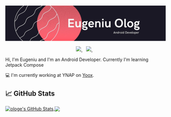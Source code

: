 ![Banner](https://github.com/ologe/ologe/blob/main/banner.jpg)
<p align='center'>
  
  <a href="https://www.linkedin.com/in/eugeniu-olog/">
    <img src="https://img.shields.io/badge/linkedin-%230077B5.svg?&style=for-the-badge&logo=linkedin&logoColor=white" />
  </a>&nbsp;&nbsp;
  <a href="https://medium.com/@eugeniu.olog">
    <img src="https://img.shields.io/badge/medium-%2312100E.svg?&style=for-the-badge&logo=medium&logoColor=white" />        
  </a>&nbsp;&nbsp;
  
</p>

Hi, I'm Eugeniu and I'm an Android Developer. Currently I'm learning Jetpack Compose

💻 I'm currently working at YNAP on [Yoox](https://play.google.com/store/apps/details?id=com.yoox).

## &#x1f4c8; GitHub Stats

<!--stats-->
<a href="https://github.com/ologe/ologe">
  <img align="center" src="https://github-readme-stats.vercel.app/api?username=ologe&show_icons=true&include_all_commits=true&line_height=27&count_private=true&theme=dark&custom_title=ologe%20stats" alt="ologe's GitHub Stats" />
</a>

<!--top langs-->
<a href="https://github.com/ologe/ologe">
  <img align="center" src="https://github-readme-stats.vercel.app/api/top-langs/?username=ologe&hide=ruby,objective-c&theme=dark" />
</a>
